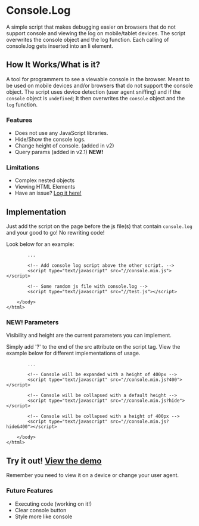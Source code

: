 Console.Log
==========

A simple script that makes debugging easier on browsers that do not support console and viewing the log on mobile/tablet devices. The script overwrites the console object and the log function. Each calling of console.log gets inserted into an li element.

## How It Works/What is it?

A tool for programmers to see a viewable console in the browser. Meant to be used on mobile devices and/or browsers that do not support the console object. The script uses device detection (user agent sniffing) and if the `console` object is `undefined`; It then overwrites the `console` object and the `log` function.

### Features

*   Does not use any JavaScript libraries.
*   Hide/Show the console logs.
*   Change height of console. (added in v2)
*   Query params (added in v2.1) **NEW!**

### Limitations
*   Complex nested objects
*   Viewing HTML Elements
*   Have an issue? [Log it here!](https://github.com/mikewgd/console-log/issues)

## Implementation

Just add the script on the page before the js file(s) that contain `console.log` and your good to go! No rewriting code!

Look below for an example:

            ...
            
            <!-- Add console log script above the other script. -->
            <script type="text/javascript" src="//console.min.js"></script>

            <!-- Some random js file with console.log -->
            <script type="text/javascript" src="//test.js"></script>

        </body>
    </html>

### **NEW!** Parameters
Visibility and height are the current parameters you can implement.

Simply add '?' to the end of the src attribute on the script tag. View the example below for different implementations of usage.
            
            ...
            
            <!-- Console will be expanded with a height of 400px -->
            <script type="text/javascript" src="//console.min.js?400"></script>
    
            <!-- Console will be collapsed with a default height -->
            <script type="text/javascript" src="//console.min.js?hide"></script>
    
            <!-- Console will be collapsed with a height of 400px -->
            <script type="text/javascript" src="//console.min.js?hide&400"></script>
            
        </body>
    </html>

## Try it out! [View the demo](http://console.mikewgd.com/demo)

Remember you need to view it on a device or change your user agent.

### Future Features

*   Executing code (working on it!)
*   Clear console button
*   Style more like console